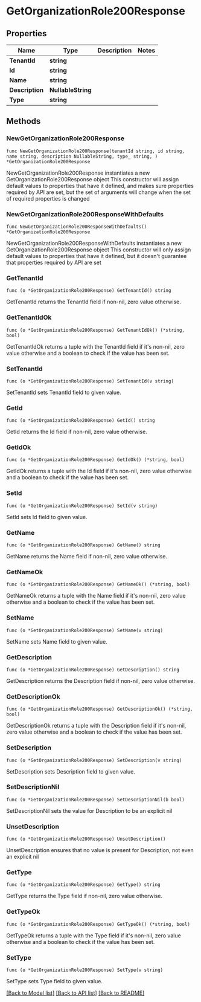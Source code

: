 # GetOrganizationRole200Response

## Properties

Name | Type | Description | Notes
------------ | ------------- | ------------- | -------------
**TenantId** | **string** |  | 
**Id** | **string** |  | 
**Name** | **string** |  | 
**Description** | **NullableString** |  | 
**Type** | **string** |  | 

## Methods

### NewGetOrganizationRole200Response

`func NewGetOrganizationRole200Response(tenantId string, id string, name string, description NullableString, type_ string, ) *GetOrganizationRole200Response`

NewGetOrganizationRole200Response instantiates a new GetOrganizationRole200Response object
This constructor will assign default values to properties that have it defined,
and makes sure properties required by API are set, but the set of arguments
will change when the set of required properties is changed

### NewGetOrganizationRole200ResponseWithDefaults

`func NewGetOrganizationRole200ResponseWithDefaults() *GetOrganizationRole200Response`

NewGetOrganizationRole200ResponseWithDefaults instantiates a new GetOrganizationRole200Response object
This constructor will only assign default values to properties that have it defined,
but it doesn't guarantee that properties required by API are set

### GetTenantId

`func (o *GetOrganizationRole200Response) GetTenantId() string`

GetTenantId returns the TenantId field if non-nil, zero value otherwise.

### GetTenantIdOk

`func (o *GetOrganizationRole200Response) GetTenantIdOk() (*string, bool)`

GetTenantIdOk returns a tuple with the TenantId field if it's non-nil, zero value otherwise
and a boolean to check if the value has been set.

### SetTenantId

`func (o *GetOrganizationRole200Response) SetTenantId(v string)`

SetTenantId sets TenantId field to given value.


### GetId

`func (o *GetOrganizationRole200Response) GetId() string`

GetId returns the Id field if non-nil, zero value otherwise.

### GetIdOk

`func (o *GetOrganizationRole200Response) GetIdOk() (*string, bool)`

GetIdOk returns a tuple with the Id field if it's non-nil, zero value otherwise
and a boolean to check if the value has been set.

### SetId

`func (o *GetOrganizationRole200Response) SetId(v string)`

SetId sets Id field to given value.


### GetName

`func (o *GetOrganizationRole200Response) GetName() string`

GetName returns the Name field if non-nil, zero value otherwise.

### GetNameOk

`func (o *GetOrganizationRole200Response) GetNameOk() (*string, bool)`

GetNameOk returns a tuple with the Name field if it's non-nil, zero value otherwise
and a boolean to check if the value has been set.

### SetName

`func (o *GetOrganizationRole200Response) SetName(v string)`

SetName sets Name field to given value.


### GetDescription

`func (o *GetOrganizationRole200Response) GetDescription() string`

GetDescription returns the Description field if non-nil, zero value otherwise.

### GetDescriptionOk

`func (o *GetOrganizationRole200Response) GetDescriptionOk() (*string, bool)`

GetDescriptionOk returns a tuple with the Description field if it's non-nil, zero value otherwise
and a boolean to check if the value has been set.

### SetDescription

`func (o *GetOrganizationRole200Response) SetDescription(v string)`

SetDescription sets Description field to given value.


### SetDescriptionNil

`func (o *GetOrganizationRole200Response) SetDescriptionNil(b bool)`

 SetDescriptionNil sets the value for Description to be an explicit nil

### UnsetDescription
`func (o *GetOrganizationRole200Response) UnsetDescription()`

UnsetDescription ensures that no value is present for Description, not even an explicit nil
### GetType

`func (o *GetOrganizationRole200Response) GetType() string`

GetType returns the Type field if non-nil, zero value otherwise.

### GetTypeOk

`func (o *GetOrganizationRole200Response) GetTypeOk() (*string, bool)`

GetTypeOk returns a tuple with the Type field if it's non-nil, zero value otherwise
and a boolean to check if the value has been set.

### SetType

`func (o *GetOrganizationRole200Response) SetType(v string)`

SetType sets Type field to given value.



[[Back to Model list]](../README.md#documentation-for-models) [[Back to API list]](../README.md#documentation-for-api-endpoints) [[Back to README]](../README.md)


